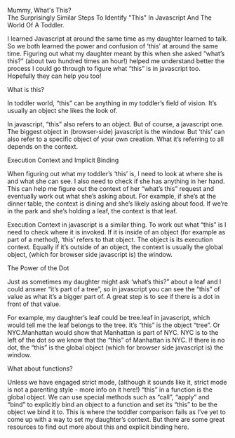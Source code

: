 Mummy, What's This?  
The Surprisingly Similar Steps To Identify "This" In Javascript And The World Of A Toddler.

I learned Javascript at around the same time as my daughter learned to talk.  So we both learned the power and confusion of ‘this’ at around the same time.  Figuring out what my daughter meant by this when she asked “what’s this?”  (about two hundred times an hour!) helped me understand better the process I could go through to figure what “this” is in javascript too.  Hopefully they can help you too!

What is this?

In toddler world, “this” can be anything in my toddler’s field of vision.  It’s usually an object she likes the look of. 

In javascript, “this” also refers to an object.  But of course, a javascript one.  The biggest object in (browser-side) javascript is the window.  But ‘this’ can also refer to a specific object of your own creation. What it’s referring to all depends on the context. 

Execution Context and Implicit Binding

When figuring out what my toddler’s ‘this’ is, I need to look at where she is and what she can see.  I also need to check if she has anything in her hand. This can help me figure out the context of her “what’s this” request and eventually work out what she’s asking about.  For example, if she’s at the dinner table, the context is dining and she’s likely asking about food. If we’re in the park and she’s holding a leaf, the context is that leaf. 

Execution Context in javascript is a similar thing.  To work out what “this” is I need to check where it is invoked.  If it is inside of an object (for example as part of a method), ‘this’ refers to that object. The object is its execution context. Equally if it’s outside of an object, the context is usually the global object, (which for browser side javascript is) the window.

The Power of the Dot

Just as sometimes my daughter might ask ‘what’s this?” about a leaf and I could answer “it’s part of a tree”, so in javascript you can see the “this” of value as what it’s a bigger part of. A great step is to see if there is a dot in front of that value. 

For example, my daughter’s leaf could be tree.leaf in javascript, which would tell me the leaf belongs to the tree.  It’s “this” is the object “tree”.  Or NYC.Manhattan would show that Manhattan is part of NYC.  NYC is to the left of the dot so we know that the “this” of Manhattan is NYC. If there is no dot, the “this” is the global object (which for browser side javascript is) the window. 

What about functions?

Unless we have engaged strict mode, (although it sounds like it, strict mode is not a parenting style - more info on it here!) “this” in a function is the global object. We can use special methods such as “call”, “apply” and “bind” to explicitly bind an object to a function and set its “this” to be the object we bind it to.  This is where the toddler comparison fails as I’ve yet to come up with a way to set my daughter’s context.   But there are some great resources to find out more about this and explicit binding here. 
